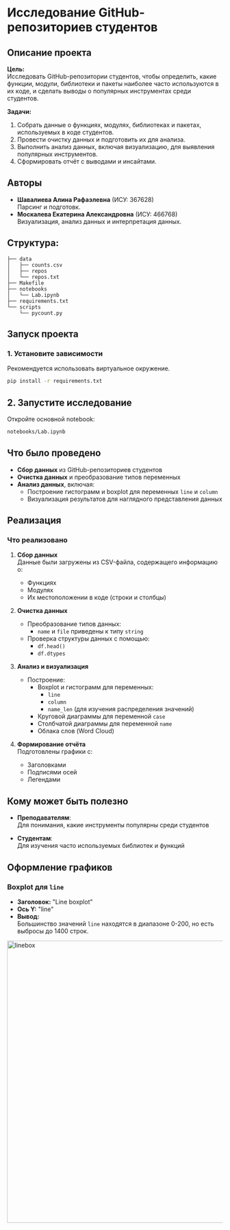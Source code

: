 # Исследование GitHub-репозиториев студентов

## Описание проекта

**Цель:**  
Исследовать GitHub-репозитории студентов, чтобы определить, какие функции, модули, библиотеки и пакеты наиболее часто используются в их коде, и сделать выводы о популярных инструментах среди студентов.

**Задачи:**  
1. Собрать данные о функциях, модулях, библиотеках и пакетах, используемых в коде студентов.  
2. Провести очистку данных и подготовить их для анализа.  
3. Выполнить анализ данных, включая визуализацию, для выявления популярных инструментов.  
4. Сформировать отчёт с выводами и инсайтами.

## Авторы

- **Шавалиева Алина Рафаэлевна** (ИСУ: 367628)  
  Парсинг и подготовк.
- **Москалева Екатерина Александровна** (ИСУ: 466768)  
  Визуализация, анализ данных и интерпретация данных.

## Структура:
```
├── data
│   ├── counts.csv
│   ├── repos
│   └── repos.txt
├── Makefile
├── notebooks
│   └── Lab.ipynb
├── requirements.txt
└── scripts
    └── pycount.py 
```

## Запуск проекта

### 1. Установите зависимости
Рекомендуется использовать виртуальное окружение.  
```bash
pip install -r requirements.txt
```

## 2. Запустите исследование

Откройте основной notebook:  
```bash
notebooks/Lab.ipynb
```
## Что было проведено

- **Сбор данных** из GitHub-репозиториев студентов  
- **Очистка данных** и преобразование типов переменных  
- **Анализ данных**, включая:
  - Построение гистограмм и boxplot для переменных `line` и `column`  
  - Визуализация результатов для наглядного представления данных  

## Реализация

### Что реализовано

1. **Сбор данных**  
   Данные были загружены из CSV-файла, содержащего информацию о:
   - Функциях  
   - Модулях  
   - Их местоположении в коде (строки и столбцы)  

2. **Очистка данных**  
   - Преобразование типов данных:  
     - `name` и `file` приведены к типу `string`  
   - Проверка структуры данных с помощью:  
     - `df.head()`  
     - `df.dtypes`  

3. **Анализ и визуализация**  
   - Построение:
     - Boxplot и гистограмм для переменных:  
       - `line`  
       - `column`  
       - `name_len` (для изучения распределения значений)  
     - Круговой диаграммы для переменной `case`  
     - Столбчатой диаграммы для переменной `name`  
     - Облака слов (Word Cloud)  

4. **Формирование отчёта**  
   Подготовлены графики с:  
   - Заголовками  
   - Подписями осей  
   - Легендами  

## Кому может быть полезно

- **Преподавателям**:  
  Для понимания, какие инструменты популярны среди студентов  

- **Студентам**:  
  Для изучения часто используемых библиотек и функций  

## Оформление графиков

### Boxplot для `line`
- **Заголовок:** "Line boxplot"  
- **Ось Y:** "line"  
- **Вывод:**  
  Большинство значений `line` находятся в диапазоне 0-200, но есть выбросы до 1400 строк.
<img width="657" alt="linebox" src="https://github.com/user-attachments/assets/22860890-4e63-4459-be2a-308e765723d9" />


